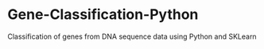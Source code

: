 # Gene-Classification-Python
Classification of genes from DNA sequence data using Python and SKLearn
